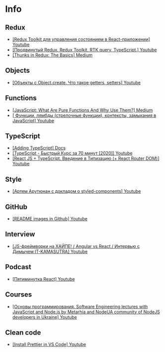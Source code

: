 # Info

## Redux

- [[Redux Toolkit для управления состоянием в React-приложении] Youtube ](https://youtu.be/C0fBnil_Im4)
- [[Продвинутый Redux. Redux Toolkit, RTK query, TypeScript.] Youtube ](https://youtu.be/Od5H_CiU2vM)
- [[Thunks in Redux: The Basics] Medium ](https://medium.com/fullstack-academy/thunks-in-redux-the-basics-85e538a3fe60)

## Objects

- [[Объекты с Object.create. Что такое getters, setters] Youtube ](https://www.youtube.com/watch?v=cS6nTVNzOPw)

## Functions

- [[JavaScript: What Are Pure Functions And Why Use Them?] Medium ](https://medium.com/@jamesjefferyuk/javascript-what-are-pure-functions-4d4d5392d49c)
- [[ Функции, лямбды (стрелочные функции), контексты, замыкания в JavaScript] Youtube ](https://www.youtube.com/watch?v=pn5myCmpV2U&t=3881s)

## TypeScript
- [[Adding TypeScript] Docs ](https://create-react-app.dev/docs/adding-typescript/)
- [[TypeScript - Быстрый Курс за 70 минут [2020]] Youtube ](https://youtu.be/nyIpDs2DJ_c)
- [[React JS + TypeScript. Введение в Типизацию (+ React Router DOM)] Youtube ](https://youtu.be/OvLWWvjoi8s)

## Style

- [[Артем Арутюнан с докладом о styled-components] Youtube ](https://www.youtube.com/watch?v=eOBz3_mQwo8)

## GitHub

- [[README images in Github] Youtube ](https://www.youtube.com/watch?v=nvPOUdz5PL4)

## Interview

- [[JS-фреймворки на ХАЙПЕ! / Angular vs React / Интервью с Димычем IT-KAMASUTRA] Youtube ](https://www.youtube.com/watch?v=wWd73WDBxzs&t=6267s)

## Podcast

- [[Пятиминутка React] Youtube ](https://www.youtube.com/channel/UCtcMCp5GwNdQuloP4v5slfw)

## Courses

- [[Основы программирования. Software Engineering lectures with JavaScript and Node.js by Metarhia and NodeUA community of NodeJS developers in Ukraine] Youtube ](https://www.youtube.com/playlist?list=PLHhi8ymDMrQZad6JDh6HRzY1Wz5WB34w0)

## Clean code

- [[Install Prettier in VS Code] Youtube ](https://www.youtube.com/watch?v=Gmz27agvLYg)
